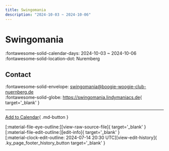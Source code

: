 ```yaml
---
title: Swingomania
description: "2024-10-03 ~ 2024-10-06"
---
```


# Swingomania 

:fontawesome-solid-calendar-days: 2024-10-03 ~ 2024-10-06  
:fontawesome-solid-location-dot: Nuremberg  

## Contact

:fontawesome-solid-envelope: <swingomania@boogie-woogie-club-nuernberg.de>  
:fontawesome-solid-globe: <https://swingomania.lindymaniacs.de>{ target='_blank' }  

---

[Add to Calendar](https://swing.news/ics/en/2024/de/swingomania-2024.ics){ .md-button }

<div class="ky_page_footer" markdown>
<div class="ky_page_footer_trailing" markdown="span">
[:material-file-eye-outline:][view-raw-source-file]{ target='_blank' }
[:material-file-edit-outline:][edit-info]{ target='_blank' }
</div>
<div class="ky_page_footer_leading" markdown="span">
[:material-clock-edit-outline: 2024-07-14 20:30 UTC][view-edit-history]{ .ky_page_footer_history_button target='_blank' }
</div>
</div>

[view-raw-source-file]: https://github.com/swingdance/events/blob/main/2024/de/swingomania-2024.json "View Raw Source File"
[edit-info]: https://github.com/swingdance/events/issues/new?assignees=&labels=update+event&projects=&template=03-update_entity.yml&title=%5B2024%2Fde%5D%20Swingomania&region=de&year=2024&id=swingomania-2024&name=Swingomania&org_id= "Edit Info"

[view-edit-history]: https://github.com/swingdance/events/commits/main/2024/de/swingomania-2024.json "View Edit History"
